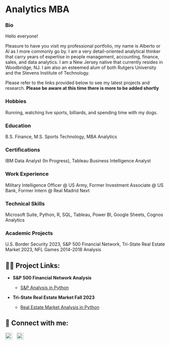 # Analytics MBA
### Bio
Hello everyone!

Pleasure to have you visit my professional portfolio, my name is Alberto or Al as I more commonly go by.  I am a very detail-oriented analytical thinker that carry years of expertise in people management, accounting, finance, sales, and data analytics. I am a New Jersey native that currently resides in Woodbridge, NJ. I am also an esteemed alum of both Rutgers University and the Stevens Institute of Technology. 

Please refer to the links provided below to see my latest projects and research. **Please be aware at this time there is more to be added shortly**

### Hobbies
Running, watching live sports, billiards, and spending time with my dogs. 

### Education
B.S. Finance, M.S. Sports Technology, MBA Analytics

### Certifications
IBM Data Analyst (In Progress), Tableau Business Intelligence Analyst

### Work Experience
Military Intelligence Officer @ US Army, 
Former Investment Associate @ US Bank,
Former Intern @ Real Madrid Next

### Technical Skills
Microsoft Suite, Python, R, SQL, Tableau, Power BI, Google Sheets, Cognos Analytics

### Academic Projects
U.S. Border Security 2023,
S&P 500 Financial Network,
Tri-State Real Estate Market 2023,
NFL Games 2014-2018 Analysis

<h2>👨‍💻 Project Links:</h2>

- <b>S&P 500 Financial Network Analysis</b>
  - [S&P Analysis in Python](https://github.com/albertoavera/S-P-Financial-Network-)
 
- <b>Tri-State Real Estate Market Fall 2023</b>
  - [Real Estate Market Analysis in Python](https://github.com/albertoavera/Tri_State_Market)

<h2> 🤳 Connect with me:</h2>

[<img style="margin-right: 10px; display: inline-block;" alt="AlbertoVera | LinkedIn" width="22px" src="https://cdn.jsdelivr.net/npm/simple-icons@v3/icons/linkedin.svg" />][linkedin]
[<img style="margin-right: 10px; display: inline-block;" alt="AlbertoVera | YouTube" width="22px" src="https://cdn.jsdelivr.net/npm/simple-icons@v3/icons/youtube.svg" />][youtube]

[linkedin]: https://linkedin.com/in/albertoavera
[youtube]: https://www.youtube.com/channel/UCJA2Q7NMA2sNoCzqByj6Ysw
